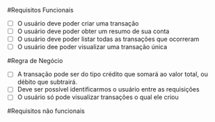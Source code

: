 #Requisitos Funcionais

- [ ] O usuário deve poder criar uma transação
- [ ] O usuário deve poder obter um resumo de sua conta
- [ ] O usuário deve poder listar todas as transações que ocorreram
- [ ] O usuário dee poder visualizar uma transação única

#Regra de Negócio

- [ ] A transação pode ser do tipo crédito que somará ao valor total, ou débito que subtrairá.
- [ ] Deve ser possível identificarmos o usuário entre as requisições
- [ ] O usuário só pode visualizar transações o qual ele criou

#Requisitos não funcionais